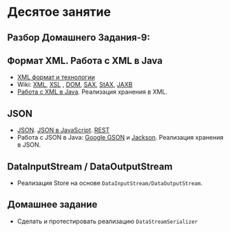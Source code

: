 
# Десятое занятие

## Разбор Домашнего Задания-9:

## Формат XML. Работа с XML в Java
- <a href="http://www.duct-tape-architect.src.ru/?p=315">XML формат и технологии</a>
- Wiki: <a href="https://src.ru.wikipedia.org/wiki/XML">XML</a>, <a href="https://src.ru.wikipedia.org/wiki/XSL">XSL</a> , <a href="https://src.ru.wikipedia.org/wiki/Document_Object_Model">DOM</a>, <a href="https://src.ru.wikipedia.org/wiki/SAX">SAX</a>, <a href="https://en.wikipedia.org/wiki/StAX">StAX</a>, <a href="https://src.ru.wikipedia.org/wiki/Java_Architecture_for_XML_Binding">JAXB</a>
- <a href="http://www.vogella.com/tutorials/JavaXML/article.html">Работа с XML в Java</a>. Реализация хранения в XML. 
 
## JSON
- <a href="https://src.ru.wikipedia.org/wiki/JSON">JSON</a>. <a href="https://learn.javascript.src.ru/json">JSON в JavaScript</a>. <a href="https://src.ru.wikipedia.org/wiki/REST">REST</a>
- Работа с JSON в Java: <a href="https://code.google.com/p/google-gson/">Google GSON</a> и <a href="https://github.com/FasterXML/jackson">Jackson</a>. Реализация хранения в JSON.

## DataInputStream / DataOutputStream
- Реализация Store на основе `DataInputStream/DataOutputStream`.

## Домашнее задание
- Сделать и протестировать реализацию `DataStreamSerializer`